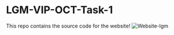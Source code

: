 # LGM-VIP-OCT-Task-1
This repo contains the source code for the website!
![Website-lgm](https://user-images.githubusercontent.com/55314442/137256776-d62fc816-f59d-4527-9b75-a2b73fddd5de.png)

